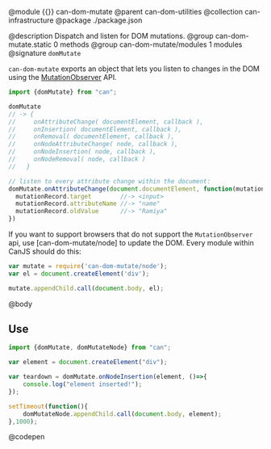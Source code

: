 @module {{}} can-dom-mutate
@parent can-dom-utilities
@collection can-infrastructure
@package ./package.json

@description Dispatch and listen for DOM mutations.
@group can-dom-mutate.static 0 methods
@group can-dom-mutate/modules 1 modules
@signature `domMutate`

`can-dom-mutate` exports an object that lets you listen to changes
in the DOM using the [MutationObserver](https://developer.mozilla.org/en-US/docs/Web/API/MutationObserver)
API.

```js
import {domMutate} from "can";

domMutate
// -> {
//     onAttributeChange( documentElement, callback ),
//     onInsertion( documentElement, callback ),
//     onRemoval( documentElement, callback ),
//     onNodeAttributeChange( node, callback ),
//     onNodeInsertion( node, callback ),
//     onNodeRemoval( node, callback )
//   }

// listen to every attribute change within the document:
domMutate.onAttributeChange(document.documentElement, function(mutationRecord){
  mutationRecord.target        //-> <input>
  mutationRecord.attributeName //-> "name"
  mutationRecord.oldValue      //-> "Ramiya"
})
```

If you want to support browsers that do not support the `MutationObserver` api, use
[can-dom-mutate/node] to update the DOM. Every module within CanJS should do this:

```js
var mutate = require('can-dom-mutate/node');
var el = document.createElement('div');

mutate.appendChild.call(document.body, el);
```

@body

## Use


```js
import {domMutate, domMutateNode} from "can";

var element = document.createElement("div");

var teardown = domMutate.onNodeInsertion(element, ()=>{
	console.log("element inserted!");
});

setTimeout(function(){
	domMutateNode.appendChild.call(document.body, element);
},1000);
```
@codepen
